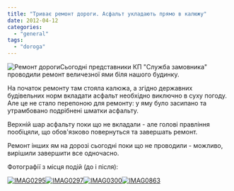 ```yaml
---
title: "Триває ремонт дороги. Асфальт укладають прямо в калюжу"
date: 2012-04-12
categories: 
  - "general"
tags: 
  - "doroga"
---
```


![](http://shevchenko4a.brovary.org/wp-content/uploads/2012/04/Remont-dorogi1.jpg "Ремонт дороги")Сьогодні представники КП "Служба замовника" проводили ремонт величезної ями біля нашого будинку.

На початок ремонту там стояла калюжа, а згідно державних будівельних норм вкладати асфальт необхідно виключно в суху погоду. Але це не стало перепоною для ремонту: у яму було засипано та утрамбовано подрібнені шматки асфальту.

Верхній шар асфальту поки що не вкладали - але голові правління пообіцяли, що обов'язково повернуться та завершать ремонт.

Ремонт інших ям на дорозі сьогодні поки що не проводили - можливо, вирішили завершити все одночасно.

Фотографії з місця подій (до і після): <!--more-->

[![](http://shevchenko4a.brovary.org/wp-content/uploads/2012/04/IMAG0295.jpg "IMAG0295")](http://shevchenko4a.brovary.org/wp-content/uploads/2012/04/IMAG0295.jpg)[![](http://shevchenko4a.brovary.org/wp-content/uploads/2012/04/IMAG0297.jpg "IMAG0297")](http://shevchenko4a.brovary.org/wp-content/uploads/2012/04/IMAG0297.jpg)[![](http://shevchenko4a.brovary.org/wp-content/uploads/2012/04/IMAG0300.jpg "IMAG0300")](http://shevchenko4a.brovary.org/wp-content/uploads/2012/04/IMAG0300.jpg)[![](http://shevchenko4a.brovary.org/wp-content/uploads/2012/04/IMAG0863.jpg "IMAG0863")](http://shevchenko4a.brovary.org/wp-content/uploads/2012/04/IMAG0863.jpg)
